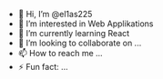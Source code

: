 - 👋 Hi, I’m @el1as225
- 👀 I’m interested in Web Applikations
- 🌱 I’m currently learning React
- 💞️ I’m looking to collaborate on ...
- 📫 How to reach me ...
- ⚡ Fun fact: ...

<!---
el1as225/el1as225 is a ✨ special ✨ repository because its `README.md` (this file) appears on your GitHub profile.
You can click the Preview link to take a look at your changes.
--->
